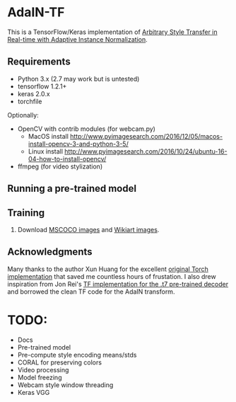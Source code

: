 # AdaIN-TF

This is a TensorFlow/Keras implementation of [Arbitrary Style Transfer in Real-time with Adaptive Instance Normalization](https://arxiv.org/abs/1703.06868).

## Requirements

* Python 3.x (2.7 may work but is untested)
* tensorflow 1.2.1+
* keras 2.0.x
* torchfile 

Optionally:
* OpenCV with contrib modules (for webcam.py)
  * MacOS install http://www.pyimagesearch.com/2016/12/05/macos-install-opencv-3-and-python-3-5/
  * Linux install http://www.pyimagesearch.com/2016/10/24/ubuntu-16-04-how-to-install-opencv/
* ffmpeg (for video stylization)

## Running a pre-trained model

## Training

1. Download [MSCOCO images](http://mscoco.org/dataset/#download) and [Wikiart images](https://www.kaggle.com/c/painter-by-numbers).



## Acknowledgments

Many thanks to the author Xun Huang for the excellent [original Torch implementation](https://github.com/xunhuang1995/AdaIN-style) that saved me countless hours of frustation. I also drew inspiration from Jon Rei's [TF implementation for the .t7 pre-trained decoder](https://github.com/jonrei/tf-AdaIN) and borrowed the clean TF code for the AdaIN transform.

# TODO:
* Docs
* Pre-trained model
* Pre-compute style encoding means/stds
* CORAL for preserving colors
* Video processing
* Model freezing
* Webcam style window threading
* Keras VGG